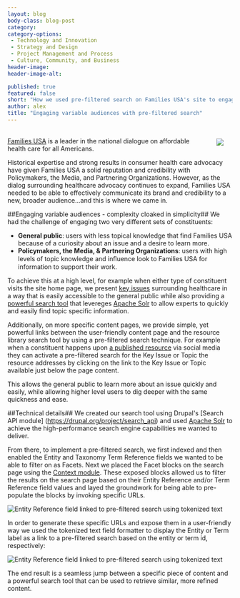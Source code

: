 ```yaml
---
layout: blog
body-class: blog-post
category:
category-options:
 - Technology and Innovation
 - Strategy and Design
 - Project Management and Process
 - Culture, Community, and Business
header-image:
header-image-alt:

published: true
featured: false
short: "How we used pre-filtered search on Families USA's site to engage everyone from the general public to policy making experts."
author: alex
title: "Engaging variable audiences with pre-filtered search"
---
```


<img href="http://www.familiesusa.org" src="http://familiesusa.org/sites/default/files/hero_images/FamiliesUSA-share-icon.png"  style="float: right; margin: 20px" /><br>
[Families USA](http://www.familiesusa.org) is a leader in the national dialogue on affordable health care for all Americans.

Historical expertise and strong results in consumer health care advocacy have given Families USA a solid reputation and credibility with Policymakers, the Media, and Partnering Organizations. However, as the dialog surrounding healthcare advocacy continues to expand, Families USA needed to be able to effectively communicate its brand and credibility to a new, broader audience...and this is where we came in.

##Engaging variable audiences - complexity cloaked in simplicity##
We had the challenge of engaging two very different sets of constituents:

* **General public**: users with less topical knowledge that find Families USA because of a curiosity about an issue and a desire to learn more.
* **Policymakers, the Media, & Partnering Organizations**: users with high levels of topic knowledge and inﬂuence look to Families USA for information to support their work.

To achieve this at a high level, for example when either type of constituent visits the site home page, we present [key issues](http://www.familiesusa.org/issues) surrounding healthcare in a way that is easily accessible to the general public while also providing a [powerful search tool](http://www.familiesusa.org/library) that levereges [Apache Solr](https://lucene.apache.org/solr) to allow experts to quickly and easily find topic specific information.

Additionally, on more specific content pages, we provide simple, yet powerful links between the user-friendly content page and the resource library search tool by using a pre-filtered search technique. For example when a constituent happens upon [a published resource](http://familiesusa.org/product/get-ready-get-health-coverage) via social media they can activate a pre-filtered search for the Key Issue or Topic the resource addresses by clicking on the link to the Key Issue or Topic available just below the page content.

This allows the general public to learn more about an issue quickly and easily, while allowing higher level users to dig deeper with the same quickness and ease.

##Technical details##
We created our search tool using Drupal's [Search API module] (https://drupal.org/project/search_api) and used [Apache Solr](https://drupal.org/project/search_api_solr) to achieve the high-performance search engine capabilities we wanted to deliver.

From there, to implement a pre-filtered search, we first indexed and then enabled the Entity and Taxonomy Term Reference fields we wanted to be able to filter on as Facets. Next we placed the Facet blocks on the search page using the [Context module](https://drupal.org/project/context). These exposed blocks allowed us to filter the results on the search page based on their Entity Reference and/or Term Reference field values and layed the groundwork for being able to pre-populate the blocks by invoking specific URLs.

![Entity Reference field linked to pre-filtered search using tokenized text](/assets/images/blog/link_with_tokenized_text_for_prefiltered_search.png)

In order to generate these specific URLs and expose them in a user-friendly way we used the tokenized text field formatter to display the Entity or Term label as a link to a pre-filtered search based on the entity or term id, respectively:

![Entity Reference field linked to pre-filtered search using tokenized text](/assets/images/blog/tokenized_text_screenshot.png)

The end result is a seamless jump between a specific piece of content and a powerful search tool that can be used to retrieve similar, more refined content.
